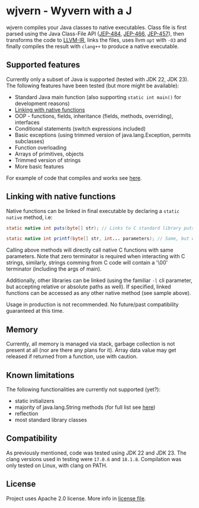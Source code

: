 # wjvern - Wyvern with a J

wjvern compiles your Java classes to native executables. Class file is first parsed using the Java Class-File
API ([JEP-484](https://openjdk.org/jeps/484), [JEP-466](https://openjdk.org/jeps/466), [JEP-457](https://openjdk.org/jeps/457)),
then transforms the code to [LLVM-IR](https://llvm.org/docs/LangRef.html), links the files, uses llvm `opt` with `-O3`
and finally compiles the result with `clang++` to produce a native executable.

## Supported features

Currently only a subset of Java is supported (tested with JDK 22, JDK 23).
The following features have been tested (but more might be available):

- Standard Java main function (also supporting `static int main()` for development reasons)
- [Linking with native functions](#linking-with-native-functions)
- OOP - functions, fields, inheritance (fields, methods, overriding), interfaces
- Conditional statements (switch expressions included)
- Basic exceptions (using trimmed version of java.lang.Exception, permits subclasses)
- Function overloading
- Arrays of primitives, objects
- Trimmed version of strings
- More basic features

For example of code that compiles and works see [here](src/test/java).

## Linking with native functions

Native functions can be linked in final executable by declaring a `static native` method, i.e:

```java
static native int puts(byte[] str); // Links to C standard library puts

static native int printf(byte[] str, int... parameters); // Same, but with printf, allowing varargs
```

Calling above methods will directly call native C functions with same parameters. Note that zero terminator is required
when interacting with C strings, similarly, strings comming from C code will contain a '\00' terminator (including the
args of main).

Additionally, other libraries can be linked (using the familiar `-l` cli parameter, but accepting relative or absolute
paths as well). If specified, linked functions can be accessed as any other native method (see sample above).

Usage in production is not recommended. No future/past compatibility guaranteed at this time.

## Memory

Currently, all memory is managed via stack, garbage collection is not present at all (nor are there any plans for it).
Array data value may get released if returned from a function, use with caution.

## Known limitations

The following functionalities are currently not supported (yet?):

- static initializers
- majority of java.lang.String methods (for full list see [here](src/main/resources/unsupported_functions.json))
- reflection
- most standard library classes

## Compatibility

As previously mentioned, code was tested using JDK 22 and JDK 23. The clang versions used in testing were `17.0.6` and
`18.1.8`. Compilation was only tested on Linux, with clang on PATH.

## License

Project uses Apache 2.0 license. More info in [license file](LICENSE).